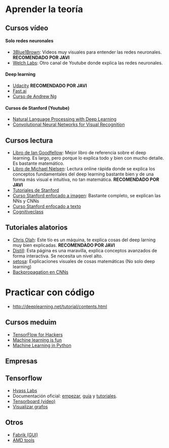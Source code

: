# Aprender la teoría

## Cursos vídeo

#### Solo redes neuronales
* [3Blue1Brown](https://www.youtube.com/playlist?list=PLZHQObOWTQDNU6R1_67000Dx_ZCJB-3pi): Videos muy visuales para entender las redes neuronales. **RECOMENDADO POR JAVI**
* [Welch Labs](https://www.youtube.com/playlist?list=PLiaHhY2iBX9hdHaRr6b7XevZtgZRa1PoU): Otro canal de Youtube donde explica las redes neuronales.

#### Deep learning
* [Udacity](https://www.udacity.com/courses/deep-learning) **RECOMENDADO POR JAVI**
* [Fast.ai](http://course.fast.ai/)
* [Curso de Andrew Ng](https://www.deeplearning.ai/)

#### Cursos de Stanford (Youtube)
* [Natural Language Processing with Deep Learning](https://www.youtube.com/playlist?list=PL3FW7Lu3i5Jsnh1rnUwq_TcylNr7EkRe6)
* [Convolutional Neural Networks for Visual Recognition](https://www.youtube.com/playlist?list=PL3FW7Lu3i5JvHM8ljYj-zLfQRF3EO8sYv)

## Cursos lectura

* [Libro de Ian Goodfellow](http://www.deeplearningbook.org): Mejor libro de referencia sobre el deep learning. Es largo, pero porque lo explica todo y bien con mucho detalle. Es bastante matemático.
* [Libro de Michael Nielsen](http://neuralnetworksanddeeplearning.com/): Lectura online rápida donde se explica los conceptos fundamentales del deep learning bastante bien y de una forma más visual e intuitiva, no tan matemática. **RECOMENDADO POR JAVI**
* [Tutoriales de Stanford](http://deeplearning.stanford.edu/tutorial/)
* [Curso Stanford enfocado a imagen](http://cs231n.stanford.edu/): Bastante completo, se explican las NNs y CNNs
* [Curso Stanford enfocado a texto](http://cs224d.stanford.edu/)
* [Cognitiveclass](https://cognitiveclass.ai)

## Tutoriales alatorios

* [Chris Olah](http://colah.github.io/): Este tío es un máquina, te explica cosas del deep larning muy bien explicadas. **RECOMENDADO POR JAVI**
* [Distill](https://distill.pub/): Esta página es una maravilla, explica conceptos avanzados de forma interactiva. Se necesita un nivel alto.
* [setosa](http://setosa.io): Explicaciones visuales de cosas matemáticas (No solo deep learning)
* [Backpropagation en CNNs](http://www.jefkine.com/general/2016/09/05/backpropagation-in-convolutional-neural-networks/)

# Practicar con código

* http://deeplearning.net/tutorial/contents.html

## Cursos meduim

* [TensorFlow for Hackers](https://medium.com/@curiousily)
* [Machine learning is fun](https://medium.com/@ageitgey)
* [Machine Learning in Python](https://medium.freecodecamp.org/the-hitchhikers-guide-to-machine-learning-algorithms-in-python-bfad66adb378)

## Empresas

## Tensorflow

* [Hvass Labs](https://github.com/Hvass-Labs/TensorFlow-Tutorials)
* Documentación oficial: [empezar](https://www.tensorflow.org/get_started/), [guía](https://www.tensorflow.org/programmers_guide/) y [tutoriales](https://www.tensorflow.org/tutorials/).
* [Tensorboard (video)](https://youtu.be/eBbEDRsCmv4)
* [Visualizar grafos](https://blog.jakuba.net/2017/05/30/tensorflow-visualization.html)

## Otros

* [Fabrik (GUI)](http://fabrik.cloudcv.org/#/?_k=v9ybre)
* [AMD tools](https://instinct.radeon.com/en/6-deep-learning-projects-amd-radeon-instinct/)

